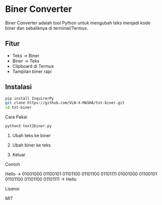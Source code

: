 # Biner Converter

Biner Converter adalah tool Python untuk mengubah teks menjadi kode biner dan sebaliknya di terminal/Termux.

## Fitur

- Teks → Biner
- Biner → Teks
- Clipboard di Termux
- Tampilan biner rapi

## Instalasi

```bash
pip install InquirerPy
git clone https://github.com/VLN-X-MASHA/txt-biner.git
cd txt-biner
```
Cara Pakai
```bash
python3 text2biner.py
```
1. Ubah teks ke biner


2. Ubah biner ke teks


3. Keluar



Contoh

Hello → 01001000 01100101 01101100 01101100 01101111
01001000 01100101 01101100 01101100 01101111 → Hello

Lisensi

MIT



